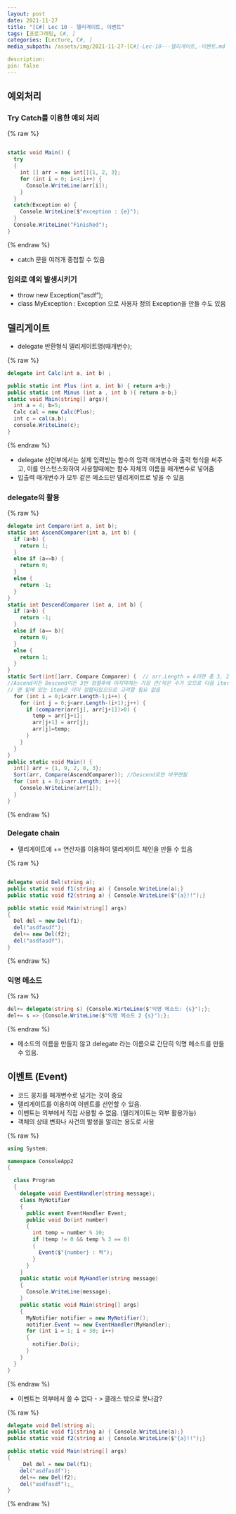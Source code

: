 ```yaml
---
layout: post
date: 2021-11-27
title: "[C#] Lec 10 - 델리게이트, 이벤트"
tags: [프로그래밍, C#, ]
categories: [Lecture, C#, ]
media_subpath: /assets/img/2021-11-27-[C#]-Lec-10---델리게이트,-이벤트.md

description:  
pin: false
---
```



## 예외처리


### Try Catch를 이용한 예외 처리



{% raw %}
```c#

static void Main() {
  try 
  {
    int [] arr = new int[]{1, 2, 3};
    for (int i = 0; i<4;i++) {
      Console.WriteLine(arr[i]);
    }
  }
  catch(Exception e) {
    Console.WriteLine($"exception : {e}");
  }
  Console.WriteLine("Finished");
}
```
{% endraw %}


- catch 문을 여러개 중첩할 수 있음

### 임의로 예외 발생시키기

- throw new Exception(“asdf”);
- class MyException : Exception 으로 사용자 정의 Exception을 만들 수도 있음

## 델리게이트

- delegate 반환형식 델리게이트명(매개변수);


{% raw %}
```c#
delegate int Calc(int a, int b) ;

public static int Plus (int a, int b) { return a+b;}
public static int Minus (int a , int b ){ return a-b;}
static void Main(string[] args){
  int a = 4; b=5;
  Calc cal = new Calc(Plus);
  int c = cal(a,b);
  console.WriteLine(c);
}
```
{% endraw %}


- delegate 선언부에서는 실제 입력받는 함수의 입력 매개변수와 출력 형식을 써주고, 이를 인스턴스화하여 사용할때에는 함수 자체의 이름을 매개변수로 넣어줌
- 입출력 매개변수가 모두 같은 메소드만 델리게이트로 넣을 수 있음

### delegate의 활용



{% raw %}
```c#
delegate int Compare(int a, int b);
static int AscendComparer(int a, int b) {
  if (a>b) {
    return 1;
  }
  else if (a==b) {
    return 0;
  }
  else {
    return -1;
  }
}
static int DescendComparer (int a, int b) {
  if (a>b) {
    return -1;
  }
  else if (a== b){
    return 0;
  }
  else {
    return 1;
  }
}
static Sort(int[]arr, Compare Comparer) {  // arr.Length = 4이면 총 3, 2, 1번 정렬.
//Ascend이든 Descend이든 3번 정렬후에 마지막에는 가장 큰/작은 수가 오므로 다음 iteration에서
// 맨 밑에 있는 item은 이미 정렬되있으므로 고려할 필요 없음
  for (int i = 0;i<arr.Length-1;i++) {
    for (int j = 0;j<arr.Length-(i+1);j++) {
      if (comparer(arr[j], arr[j+1])>0) {
        temp = arr[j+1];
        arr[j+1] = arr[j];
        arr[j]=temp;
      }
    }
  }
}
public static void Main() {
  int[] arr = {1, 9, 2, 8, 3};
  Sort(arr, Compare(AscendComparer)); //Descend로만 바꾸면됨
  for (int i = 0;i<arr.Length; i++){
    Console.WriteLine(arr[i]);
  }
}
```
{% endraw %}



### Delegate chain

- 델리게이트에 += 연산자를 이용하여 델리게이트 체인을 만들 수 있음


{% raw %}
```c#

delegate void Del(string a);
public static void f1(string a) { Console.WriteLine(a);}
public static void f2(string a) { Console.WriteLine($"{a}!!");}

public static void Main(string[] args)
{
  Del del = new Del(f1);
  del("asdfasdf");
  del+= new Del(f2);
  del("asdfasdf");
}
```
{% endraw %}



### 익명 메소드



{% raw %}
```c#
del+= delegate(string s) {Console.WirteLine($"익명 메소드: {s}");};
del+= s => {Console.WriteLine($"익명 메소드 2 {s}");};
```
{% endraw %}


- 메소드의 이름을 만들지 않고 delegate 라는 이름으로 간단히 익명 메소드를 만들 수 있음.

## 이벤트 (Event)

- 코드 뭉치를 매개변수로 넘기는 것이 중요
- 델리게이트를 이용하여 이벤트를 선언할 수 있음.
- 이벤트는 외부에서 직접 사용할 수 없음. (델리게이트는 외부 활용가능)
- 객체의 상태 변화나 사건의 발생을 알리는 용도로 사용


{% raw %}
```c#
using System;

namespace ConsoleApp2
{

  class Program
  {
    delegate void EventHandler(string message);
    class MyNotifier
    {
      public event EventHandler Event;
      public void Do(int number)
      {
        int temp = number % 10;
        if (temp != 0 && temp % 3 == 0)
        {
          Event($"{number} : 짝");
        }
      }
    }
    public static void MyHandler(string message)
    {
      Console.WriteLine(message);
    }
    public static void Main(string[] args)
    {
      MyNotifier notifier = new MyNotifier();
      notifier.Event += new EventHandler(MyHandler);
      for (int i = 1; i < 30; i++)
      {
        notifier.Do(i);
      }
    }
  }
}
```
{% endraw %}


- 이벤트는 외부에서 쓸 수 없다 - > 클래스 밖으로 못나감?


{% raw %}
```c#
delegate void Del(string a);
public static void f1(string a) { Console.WriteLine(a);}
public static void f2(string a) { Console.WriteLine($"{a}!!");}

public static void Main(string[] args)
{
	_Del del = new Del(f1);
	del("asdfasdf");
	del+= new Del(f2);
	del("asdfasdf");_
}
```
{% endraw %}




<script>
  window.MathJax = {
    tex: {
      macros: {
        R: "\\mathbb{R}",
        N: "\\mathbb{N}",
        Z: "\\mathbb{Z}",
        Q: "\\mathbb{Q}",
        C: "\\mathbb{C}",
        proj: "\\operatorname{proj}",
        rank: "\\operatorname{rank}",
        im: "\\operatorname{im}",
        dom: "\\operatorname{dom}",
        codom: "\\operatorname{codom}",
        argmax: "\\operatorname*{arg\,max}",
        argmin: "\\operatorname*{arg\,min}",
        "\{": "\\lbrace",
        "\}": "\\rbrace",
        sub: "\\subset",
        sup: "\\supset",
        sube: "\\subseteq",
        supe: "\\supseteq"
      },
      tags: "ams",
      strict: false, 
      inlineMath: [["$", "$"], ["\\(", "\\)"]],
      displayMath: [["$$", "$$"], ["\\[", "\\]"]]
    },
    options: {
      skipHtmlTags: ["script", "noscript", "style", "textarea", "pre"]
    }
  };
</script>
<script async src="https://cdn.jsdelivr.net/npm/mathjax@3/es5/tex-mml-chtml.js"></script>
